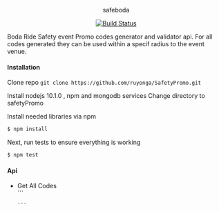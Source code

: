 
<p align="center">safeboda</p>

<p align="center">
<a href="https://travis-ci.com/ruyonga/SafetyPromo"><img src="https://travis-ci.com/ruyonga/SafetyPromo.svg?branch=master" alt="Build Status"></a>
</p>

<p>Boda Ride Safety event Promo codes generator and validator api. For all codes generated they can be used within a specif radius to the event venue.</p>

#### Installation
Clone repo `git clone https://github.com/ruyonga/SafetyPromo.git`


Install nodejs 10.1.0 , npm and mongodb  services 
Change directory to safetyPromo

Install needed libraries via npm

```bash
$ npm install
```

Next, run tests to ensure everything is working

```bash
$ npm test
```

<h4>Api</h4>
<ul>
    <li> Get All Codes</li>
    ```
    
    ```
</ul>
